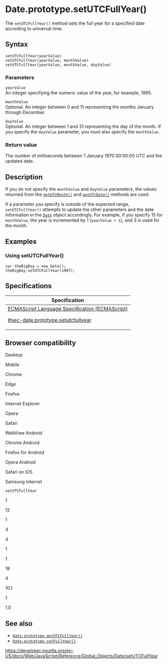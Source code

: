 # Date.prototype.setUTCFullYear()

The `setUTCFullYear()` method sets the full year for a specified date according to universal time.

## Syntax

    setUTCFullYear(yearValue)
    setUTCFullYear(yearValue, monthValue)
    setUTCFullYear(yearValue, monthValue, dayValue)

### Parameters

`yearValue`  
An integer specifying the numeric value of the year, for example, 1995.

`monthValue`  
Optional. An integer between 0 and 11 representing the months January through December.

`dayValue`  
Optional. An integer between 1 and 31 representing the day of the month. If you specify the `dayValue` parameter, you must also specify the `monthValue`.

### Return value

The number of milliseconds between 1 January 1970 00:00:00 UTC and the updated date.

## Description

If you do not specify the `monthValue` and `dayValue` parameters, the values returned from the [`getUTCMonth()`](getutcmonth) and [`getUTCDate()`](getutcdate) methods are used.

If a parameter you specify is outside of the expected range, `setUTCFullYear()` attempts to update the other parameters and the date information in the [`Date`](../date) object accordingly. For example, if you specify 15 for `monthValue`, the year is incremented by 1 (`yearValue + 1`), and 3 is used for the month.

## Examples

### Using setUTCFullYear()

    var theBigDay = new Date();
    theBigDay.setUTCFullYear(1997);

## Specifications

<table>
<thead>
<tr class="header">
<th>Specification</th>
</tr>
</thead>
<tbody>
<tr class="odd">
<td>
<a href="https://tc39.es/ecma262/#sec-date.prototype.setutcfullyear">ECMAScript Language Specification (ECMAScript) 
<br/>

<span class="small">#sec-date.prototype.setutcfullyear</span>
</a>
</td>
</tr>
</tbody>
</table>

## Browser compatibility

Desktop

Mobile

Chrome

Edge

Firefox

Internet Explorer

Opera

Safari

WebView Android

Chrome Android

Firefox for Android

Opera Android

Safari on IOS

Samsung Internet

`setUTCFullYear`

1

12

1

4

4

1

1

18

4

10.1

1

1.0

## See also

-   [`Date.prototype.getUTCFullYear()`](getutcfullyear)
-   [`Date.prototype.setFullYear()`](setfullyear)

<a href="https://developer.mozilla.org/en-US/docs/Web/JavaScript/Reference/Global_Objects/Date/setUTCFullYear" class="_attribution-link">https://developer.mozilla.org/en-US/docs/Web/JavaScript/Reference/Global_Objects/Date/setUTCFullYear</a>
